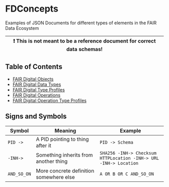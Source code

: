 # FDConcepts
Examples of JSON Documents for different types of elements in the FAIR Data Ecosystem

| :exclamation:  This is not meant to be a reference document for correct data schemas!   |
|-----------------------------------------|


## Table of Contents

- [FAIR Digital Objects](Objects/README.md)
- [FAIR Digital Data Types](Data%20Types/README.md)
- [FAIR Digital Type Profiles](Type%20Profiles/README.md)
- [FAIR Digital Operations](Operations/README.md)
- [FAIR Digital Operation Type Profiles](Operation%20Type%20Profiles/README.md)


## Signs and Symbols

| Symbol   | Meaning                                 | Example                                                                 |
|----------|-----------------------------------------|-------------------------------------------------------------------------|
| `PID ->` | A PID pointing to thing after it        | `PID -> Schema`                                                         |
| `-INH->` | Something inherits from another thing   | `SHA256 -INH-> Checksum`<br/> `HTTPLocation -INH-> URL -INH-> Location` |
|   `AND_SO_ON`       | More concrete definition somewhere else | `A OR B OR C AND_SO_ON`                                                          |
